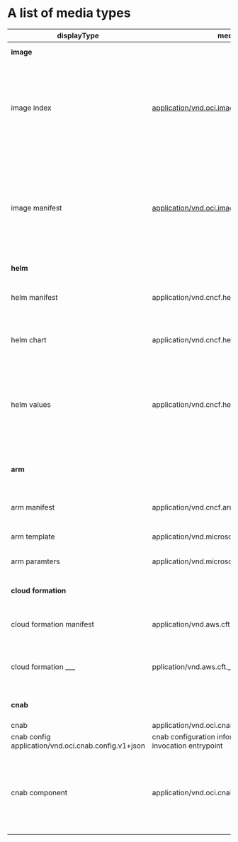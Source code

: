 # A list of media types

|displayType|mediaType|description|
|-|-|-|
| **image** | | docker image|
| image index |[application/vnd.oci.image.index.v1+json](https://github.com/opencontainers/image-spec/blob/master/image-index.md) | A higher-level manifest which points to specific image manifests, ideal for one or more platforms |
| image manifest |[application/vnd.oci.image.manifest.v1+json](https://github.com/opencontainers/image-spec/blob/master/manifest.md#image-manifest) |provides a configuration and set of layers for a single container image for a specific architecture and operating system |
| **helm** | | helm chart|
| helm manifest | application/vnd.cncf.helm.index.v3+json | Root of a Helm Chart, incorporating the chart and values |
| helm chart | application/vnd.cncf.helm.chart.v3+tar | The helm chart, and all it's sub files, in tar format |
| helm values | application/vnd.cncf.helm.values.v3+json | helm values file, in json format. By storing in json format, it can be quickly and easily displayed in html tooling |
| **arm** | | azure resource manager template |
| arm manifest | application/vnd.cncf.arm.index.v1+json | An Azure Resource Manager template | 
| arm template | application/vnd.microsoft.arm.template..v3+tar | The arm template |
| arm paramters | application/vnd.microsoft.arm.parameters.v1+json | Parameters file for the arm template |
| **cloud formation** | | aws cloud formation template |
| cloud formation manifest | application/vnd.aws.cft.template.v1+json | The aws cloud formation template |
| cloud formation ___ | pplication/vnd.aws.cft.__.v1+tar| some additional cloud formation type|
| **cnab** | | Cloud Native Applicaiton Bundle |
| cnab| application/vnd.oci.cnab.v1+json |
| cnab config application/vnd.oci.cnab.config.v1+json | cnab configuration information, including the invocation entrypoint |
| cnab component | application/vnd.oci.cnab.component.v1+json | an arbitrary object, not otherwise referenced as a OCI media type, contained within the bundle |



